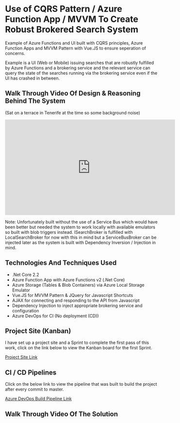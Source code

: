 # Use of CQRS Pattern / Azure Function App / MVVM To Create Robust Brokered Search System

Example of Azure Functions and UI built with CQRS principles, Azure Function Apps and MVVM Pattern with Vue.JS to ensure seperation of concerns. 

Example is a UI (Web or Mobile) issuing searches that are robustly fulfilled by Azure Functions and a brokering service and the relevant service can query the state of the searches running via the brokering service even if the UI has crashed in between. 

## Walk Through Video Of Design & Reasoning Behind The System

(Sat on a terrace in Tenerife at the time so some background noise)
<iframe width="560" height="315" src="https://www.youtube.com/embed/O2Q35mUsIB8" frameborder="0" allow="accelerometer; autoplay; encrypted-media; gyroscope; picture-in-picture" allowfullscreen></iframe>

Note: Unfortunately built without the use of a Service Bus which would have been better but needed the system to work locally with available emulators so built with blob triggers instead. ISearchBroker is fulfilled with LocalSearchBroker for now with this in mind but a ServiceBusBroker can be injected later as the system is built with Dependency Inversion / Injection in mind.

## Technologies And Techniques Used
- .Net Core 2.2
- Azure Function App with Azure Functions v2 (.Net Core)
- Azure Storage (Tables & Blob Containers) via Azure Local Storage Emulator
- Vue.JS for MVVM Pattern & JQuery for Javascript Shortcuts
- AJAX for connecting and responding to the API from Javascript
- Dependency Injection to inject appropriate brokering service and configuration
- Azure DevOps for CI (No deployment (CD))

## Project Site (Kanban)
I have set up a project site and a Sprint to complete the first pass of this work, click on the link below to view the Kanban board for the first Sprint.

<a href="https://github.com/TNDStudios/TNDStudios.Patterns.CQRS/projects/1">Project Site Link</a>

## CI / CD Pipelines
Click on the below link to view the pipeline that was built to build the project after every commit to master.

<a href="https://dev.azure.com/tndstudios/Builds/_build?definitionId=2&_a=summary">Azure DevOps Build Pipeline Link</a>

## Walk Through Video Of The Solution
